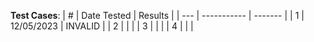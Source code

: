 **Test Cases**:
| \#  | Date Tested | Results |
| --- | ----------- | ------- |
|  1  | 12/05/2023  | INVALID |
|  2  |             |         |
|  3  |             |         |
|  4  |             |         |